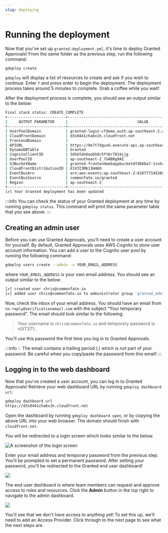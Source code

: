 ```yaml
---
slug: deploying
---
```


# Running the deployment

Now that you've set up `granted-deployment.yml`, it's time to deploy Granted Approvals! From the same folder as the previous step, run the following command:

```bash
gdeploy create
```

`gdeploy` will display a list of resources to create and ask if you wish to continue. Enter `Y` and press enter to begin the deployment. The deployment process takes around 5 minutes to complete. Grab a coffee while you wait!

After the deployment process is complete, you should see an output similar to the below:

```bash
Final stack status: CREATE_COMPLETE
+--------------------------+-------------------------------------------------------------------+
|     OUTPUT PARAMETER     |                               VALUE                               |
+--------------------------+-------------------------------------------------------------------+
| UserPoolDomain           | granted-login-cfdemo.auth.ap-southeast-2.amazoncognito.com        |
| CloudFrontDomain         | d3s0441cha6x1h.cloudfront.net                                     |
| FrontendDomain           |                                                                   |
| APIURL                   | https://9e7t7dgus6.execute-api.ap-southeast-2.amazonaws.com/prod/ |
| DynamoDBTable            | Granted                                                           |
| CognitoClientID          | 3dhk5dn6oobh8r5ft6r7834ijg                                        |
| UserPoolID               | ap-southeast-2_7UAB8g9AZ                                          |
| S3BucketName             | granted-frontendwebappbucketdfdb6ba7-1svhcuc0zft5l                |
| CloudFrontDistributionID | E1V3I3M613HH6O                                                    |
| EventBusArn              | arn:aws:events:ap-southeast-2:616777145260:event-bus/Granted      |
| EventBusSource           | commonfate.io/granted                                             |
| Region                   | ap-southeast-2                                                    |
+--------------------------+-------------------------------------------------------------------+
[✔] Your Granted deployment has been updated
```

:::info
You can check the status of your Granted deployment at any time by running `gdeploy status`. This command will print the same parameter table that you see above.
:::

## Creating an admin user

Before you can use Granted Approvals, you'll need to create a user account for yourself. By default, Granted Approvals uses AWS Cognito to store user account information. You can add a user to the Cognito user pool by running the following command:

```bash
gdeploy users create --admin -u YOUR_EMAIL_ADDRESS
```

where `YOUR_EMAIL_ADDRESS` is your own email address. You should see an output similar to the below:

```bash
[✔] created user chris@commonfate.io
[✔] added user chris@commonfate.io to administrator group 'granted_administrators'
```

Now, check the inbox of your email address. You should have an email from `no-reply@verificationemail.com` with the subject “Your temporary password”. The email should look similar to the following:

> Your username is `chris@commonfate.io` and temporary password is n0IT371:.

You'll use this password the first time you log in to Granted Approvals.

:::info
💡 The email contains a trailing period (.) which is _not_ part of your password. Be careful when you copy/paste the password from this email!
:::

## Logging in to the web dashboard

Now that you've created a user account, you can log in to Granted Approvals! Retrieve your web dashboard URL by running `gdeploy dashboard url`:

```bash
gdeploy dashboard url
https://d3s0441cha6x1h.cloudfront.net
```

Open the dashboard by running `gdeploy dashboard open`, or by copying the above URL into your web browser. The domain should finish with `cloudfront.net`.

You will be redirected to a login screen which looks similar to the below.

![A screenshot of the login screen](/img/approvals-getting-started/01-login.png)

Enter your email address and temporary password from the previous step. You'll be prompted to set a permanent password. After setting your password, you'll be redirected to the Granted end user dashboard!

![](/img/approvals-getting-started/02-home.png)

The end user dashboard is where team members can request and approve access to roles and resources. Click the **Admin** button in the top right to navigate to the admin dashboard.

![](/img/approvals-getting-started/03-admin.png)

You'll see that we don't have access to anything yet! To set this up, we'll need to add an Access Provider. Click through to the next page to see what the next steps are.

